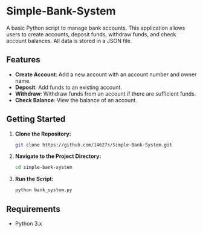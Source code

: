 # Simple-Bank-System

A basic Python script to manage bank accounts. This application allows users to create accounts, deposit funds, withdraw funds, and check account balances. All data is stored in a JSON file.

## Features

- **Create Account**: Add a new account with an account number and owner name.
- **Deposit**: Add funds to an existing account.
- **Withdraw**: Withdraw funds from an account if there are sufficient funds.
- **Check Balance**: View the balance of an account.

## Getting Started

1. **Clone the Repository:**

    ```bash
    git clone https://github.com/14627s/Simple-Bank-System.git
    ```

2. **Navigate to the Project Directory:**

    ```bash
    cd simple-bank-system
    ```

3. **Run the Script:**

    ```bash
    python bank_system.py
    ```

## Requirements

- Python 3.x
